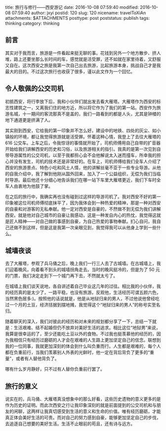 title: 旅行与修行——西安游记
date: 2016-10-08 07:59:40
modified: 2016-10-08 07:59:40
author: jxyi
postid: 120
slug: 120
nicename: travelToXiAn
attachments: $ATTACHMENTS
posttype: post
poststatus: publish
tags: thinking
category: thinking

## 前言

其实对于我而言，旅游是一件看起来挺无聊的事。花钱到另外一个地方散步、挤人堆，路上还要坐那么长时间的车，感觉就是活受罪，还不如就在家里待着，又舒服又自在。这次西安之旅是我第一次自己出去旅游，比起旅游本身，挑战自己才是我最大的目的。不过这次旅行也收获了很多，谨以此文作为一个回忆。

<!--more-->

## 令人敬佩的公交司机

初抵西安，将行李放下后，我和小伙伴们就出发去看大雁塔。大雁塔作为西安的标志性建筑之一，又离我们住的地方近，所以将它作为了我们的第一站。西安作为旅游名城，十一期间的客流那真不是盖的，我们一路看到的都是人头，尤其是钟楼的地下通道更是挤满了人。

其实刚到西安，它给我的第一印象并不怎么好。建设中的地铁、四处的灰尘、如小镇般的环境，都让我觉得旅游就是活受罪。怀着这种心情，我登上了去往大雁塔的 616 公交车。上车之后，令我惊讶的事情就开始了，司机师傅用自己自带的扩音器开始给我们讲解西安的历史和习俗，以及旅游相关的指引。我真的是第一次见到自带导游属性的公交司机，以至于我都担心会不会他解说太入迷而撞车，所幸我的担心并没有发生，司机的技术还是非常好的。在车上，司机师傅给我们全车人介绍了西安的旅游景点、特色小吃和风土人情，他的讲解丝毫不亚于一些专业导游。从他的自我介绍中，我了解到他刚从国外回来，加入了一个公益组织，无偿为我们当临时导游。最后他还十分细心地告诉我们在哪一站下车里大雁塔更近，我们下车时全车人由衷地为他鼓了掌。

在之后的旅行中，我确实再也没有碰到过这样的导游司机了。我对西安不好的第一印象被这位司机师傅彻底抹平了，因为我体会到一种热爱的精神，那是一种对西安的自豪和对游客的无私奉献。他一定对西安是自豪的，不然做不到无偿为我们讲解西安。就是他对自己城市的自豪让我感动，这是一种发自内心的热忱，我觉得这就是匠人精神——对自己做的事感到自豪，为自己热爱的事物奉献。扪心自问，我自己还做不到这样，但是这是我第一次亲眼见到，我觉得我可以从他身上学到一些什么。

## 城墙夜谈

去了大雁塔，参观了兵马俑之后，晚上我们一行三人去了古城墙。在古城墙上，我们迎着晚风，向着看不到头的城墙拐角走去。当时的晚风挺冷的，但是为了 50 元的门票，我们决定走到下一个城门再下去，不然就太亏了。

在城墙上我们谈天说地，各自讲述着自己毕业这几年的过往。相比我的小伙伴，我的经历真的是太少了，一路平稳，也没有旅游。反观他，生活经历可谓五颜六色，当然黑色居多:)。按照他的话说就是，他是从地狱归来的男人，不过他说他曾经吃过一个月的土豆，经济拮据到摆地摊，我觉得这个“地狱归来的男人”的称号实至名归。

随着聊天的深入，我们对彼此的经历和对未来的规划都分享了一下，总结一下就是：生活艰难、结不起婚但仍不放弃对美好生活的追求。相比这位“地狱男”来说，我算是很幸运的了，至少还能吃土豆以外的食物。不过我也挺羡慕他的经历的，因为我相信只有经历过磨砺的人才会在艰难的人生路上更加坚定自己的信念。联想到我的一位同事，我就更加深刻的体会到什么叫负重而行。人生都是艰难的，每个人都在负重前行，当我们羡慕别人外表的光鲜时，他一定在背后背负了更多的“重量”，或者有人替他背负了。

哪有什么岁月静好，只不过有人替你负重前行罢了。

## 旅行的意义

说实在的，兵马俑、大雁塔真没想象中的那么好看，这些历史遗物的意义更多的是作为历史的证明。而此次西安之行让我印象深刻的就是前面提到的公交司机和与朋友的闲聊，这两样让我真切感受到生活的意义和生命的价值。唯有经历磨砺，才能真正体会美好生活的可贵。而对自己的努力感到自豪，能够更加坚定自己的步伐，去追逐自己想要的美好生活。生活不止眼前的苟且，还有诗与远方。


